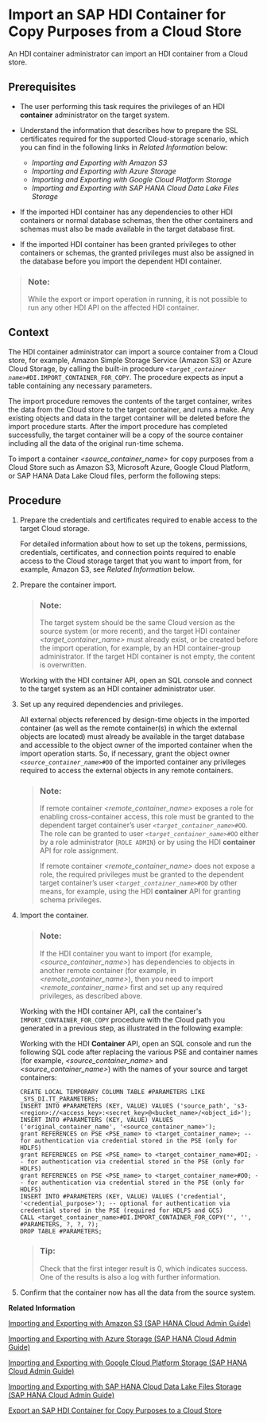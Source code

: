<!-- loiof11927de04b44bfa9a12bb85850c39d9 -->

# Import an SAP HDI Container for Copy Purposes from a Cloud Store

An HDI container administrator can import an HDI container from a Cloud store.



<a name="loiof11927de04b44bfa9a12bb85850c39d9__prereq_cmk_233_qqb"/>

## Prerequisites

-   The user performing this task requires the privileges of an HDI **container** administrator on the target system.
-   Understand the information that describes how to prepare the SSL certificates required for the supported Cloud-storage scenario, which you can find in the following links in *Related Information* below:
    -   *Importing and Exporting with Amazon S3* 
    -   *Importing and Exporting with Azure Storage*
    -   *Importing and Exporting with Google Cloud Platform Storage*
    -   *Importing and Exporting with SAP HANA Cloud Data Lake Files Storage*

-   If the imported HDI container has any dependencies to other HDI containers or normal database schemas, then the other containers and schemas must also be made available in the target database first.
-   If the imported HDI container has been granted privileges to other containers or schemas, the granted privileges must also be assigned in the database before you import the dependent HDI container.

> ### Note:  
> While the export or import operation in running, it is not possible to run any other HDI API on the affected HDI container.



## Context

The HDI container administrator can import a source container from a Cloud store, for example, Amazon Simple Storage Service \(Amazon S3\) or Azure Cloud Storage, by calling the built-in procedure <code><i class="varname">&lt;target_container name&gt;</i>#DI.IMPORT_CONTAINER_FOR_COPY</code>. The procedure expects as input a table containing any necessary parameters.

The import procedure removes the contents of the target container, writes the data from the Cloud store to the target container, and runs a make. Any existing objects and data in the target container will be deleted before the import procedure starts. After the import procedure has completed successfully, the target container will be a copy of the source container including all the data of the original run-time schema.

To import a container *<source\_container\_name\>* for copy purposes from a Cloud Store such as Amazon S3, Microsoft Azure, Google Cloud Platform, or SAP HANA Data Lake Cloud files, perform the following steps:



## Procedure

1.  Prepare the credentials and certificates required to enable access to the target Cloud storage.

    For detailed information about how to set up the tokens, permissions, credentials, certificates, and connection points required to enable access to the Cloud storage target that you want to import from, for example, Amazon S3, see *Related Information* below.

2.  Prepare the container import.

    > ### Note:  
    > The target system should be the same Cloud version as the source system \(or more recent\), and the target HDI container *<target\_container\_name\>* must already exist, or be created before the import operation, for example, by an HDI container-group administrator. If the target HDI container is not empty, the content is overwritten.

    Working with the HDI container API, open an SQL console and connect to the target system as an HDI container administrator user.

3.  Set up any required dependencies and privileges.

    All external objects referenced by design-time objects in the imported container \(as well as the remote container\(s\) in which the external objects are located\) must already be available in the target database and accessible to the object owner of the imported container when the import operation starts. So, if necessary, grant the object owner <code><i class="varname">&lt;source_container_name&gt;</i>#OO</code> of the imported container any privileges required to access the external objects in any remote containers.

    > ### Note:  
    > If remote container *<remote\_container\_name\>* exposes a role for enabling cross-container access, this role must be granted to the dependent target container’s user <code><i class="varname">&lt;target_container_name&gt;</i>#OO</code>. The role can be granted to user <code><i class="varname">&lt;target_container_name&gt;</i>#OO</code> either by a role administrator \(`ROLE ADMIN`\) or by using the HDI **container** API for role assignment.
    > 
    > If remote container *<remote\_container\_name\>* does not expose a role, the required privileges must be granted to the dependent target container’s user <code><i class="varname">&lt;target_container_name&gt;</i>#OO</code> by other means, for example, using the HDI **container** API for granting schema privileges.

4.  Import the container.

    > ### Note:  
    > If the HDI container you want to import \(for example, *<source\_container\_name\>*\) has dependencies to objects in another remote container \(for example, in *<remote\_container\_name\>*\), then you need to import *<remote\_container\_name\>* first and set up any required privileges, as described above.

    Working with the HDI container API, call the container's `IMPORT_CONTAINER_FOR_COPY` procedure with the Cloud path you generated in a previous step, as illustrated in the following example:

    Working with the HDI **Container** API, open an SQL console and run the following SQL code after replacing the various PSE and container names \(for example, *<source\_container\_name\>* and *<source\_container\_name\>*\) with the names of your source and target containers:

    ```
    CREATE LOCAL TEMPORARY COLUMN TABLE #PARAMETERS LIKE _SYS_DI.TT_PARAMETERS; 
    INSERT INTO #PARAMETERS (KEY, VALUE) VALUES ('source_path', 's3-<region>://<access_key>:<secret_key>@<bucket_name>/<object_id>');
    INSERT INTO #PARAMETERS (KEY, VALUE) VALUES ('original_container_name', '<source_container_name>'); 
    grant REFERENCES on PSE <PSE_name> to <target_container_name>; -- for authentication via credential stored in the PSE (only for HDLFS)
    grant REFERENCES on PSE <PSE_name> to <target_container_name>#DI; -- for authentication via credential stored in the PSE (only for HDLFS) 
    grant REFERENCES on PSE <PSE_name> to <target_container_name>#OO; -- for authentication via credential stored in the PSE (only for HDLFS) 
    INSERT INTO #PARAMETERS (KEY, VALUE) VALUES ('credential', '<credential_purpose>'); -- optional for authentication via credential stored in the PSE (required for HDLFS and GCS)
    CALL <target_container_name>#DI.IMPORT_CONTAINER_FOR_COPY('', '', #PARAMETERS, ?, ?, ?);
    DROP TABLE #PARAMETERS;
    ```

    > ### Tip:  
    > Check that the first integer result is 0, which indicates success. One of the results is also a log with further information.

5.  Confirm that the container now has all the data from the source system.


**Related Information**  


[Importing and Exporting with Amazon S3 \(SAP HANA Cloud Admin Guide\)](https://help.sap.com/viewer/f9c5015e72e04fffa14d7d4f7267d897/latest/en-US/41d9c51cc69a4178b01db4bda77fb94a.html)

[Importing and Exporting with Azure Storage \(SAP HANA Cloud Admin Guide\)](https://help.sap.com/viewer/f9c5015e72e04fffa14d7d4f7267d897/latest/en-US/fd45a3b7917349a1a8cbc81e202c5cdd.html)

[Importing and Exporting with Google Cloud Platform Storage \(SAP HANA Cloud Admin Guide\)](https://help.sap.com/docs/HANA_CLOUD_DATABASE/f9c5015e72e04fffa14d7d4f7267d897/f975e58e44354dbfb21028532555da4b.html)

[Importing and Exporting with SAP HANA Cloud Data Lake Files Storage \(SAP HANA Cloud Admin Guide\)](https://help.sap.com/docs/HANA_CLOUD_DATABASE/f9c5015e72e04fffa14d7d4f7267d897/462c861413b043bd93b9e8e838249b6e.html)

[Export an SAP HDI Container for Copy Purposes to a Cloud Store](export-an-sap-hdi-container-for-copy-purposes-96d3500.md "An HDI container administrator can export an HDI container to a Cloud Store.")

